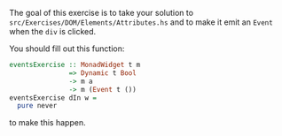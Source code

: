 The goal of this exercise is to take your solution to
`src/Exercises/DOM/Elements/Attributes.hs`
and to make it emit an `Event` when the `div` is clicked.

You should fill out this function:

```haskell
eventsExercise :: MonadWidget t m
               => Dynamic t Bool
               -> m a
               -> m (Event t ())
eventsExercise dIn w =
  pure never
```

to make this happen.

